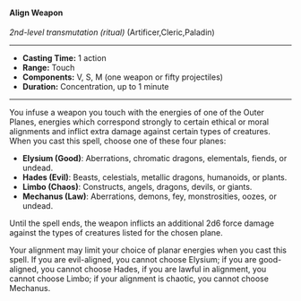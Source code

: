 #### Align Weapon
*2nd-level transmutation* *(ritual)* (Artificer,Cleric,Paladin)
___
- **Casting Time:** 1 action
- **Range:** Touch
- **Components:** V, S, M (one weapon or fifty projectiles)
- **Duration:** Concentration, up to 1 minute
---
You infuse a weapon you touch with the energies of one of the Outer Planes, energies which correspond strongly to certain ethical or moral alignments and inflict extra damage against certain types of creatures. When you cast this spell, choose one of these four planes:

* **Elysium (Good)**:  Aberrations, chromatic dragons, elementals, fiends, or undead.
* **Hades (Evil)**:  Beasts, celestials, metallic dragons, humanoids, or plants.
* **Limbo (Chaos)**:  Constructs, angels, dragons, devils, or giants.
* **Mechanus (Law)**:  Aberrations, demons, fey, monstrosities, oozes, or undead. 

Until the spell ends, the weapon inflicts an additional 2d6 force damage against the types of creatures listed for the chosen plane.

Your alignment may limit your choice of planar energies when you cast this spell. If you are evil-aligned, you cannot choose Elysium; if you are good-aligned, you cannot choose Hades, if you are lawful in alignment, you cannot choose Limbo; if your alignment is chaotic, you cannot choose Mechanus.
